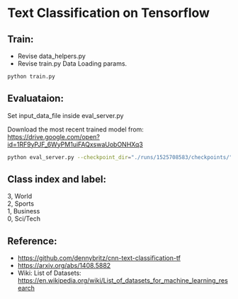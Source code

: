 # Text Classification on Tensorflow

## Train:  

- Revise data_helpers.py  
- Revise train.py Data Loading params.
```bash
python train.py
```

## Evaluataion:

Set input_data_file inside eval_server.py

Download the most recent trained model from:  
https://drive.google.com/open?id=1RF9yPJF_6WyPM1uiFAQxswaUobONHXq3

```bash
python eval_server.py --checkpoint_dir="./runs/1525708583/checkpoints/" --input_data_file="./data/four_class/class_fou.test"
```

## Class index and label:  
3, World  
2, Sports  
1, Business  
0, Sci/Tech  

## Reference:
- https://github.com/dennybritz/cnn-text-classification-tf
- https://arxiv.org/abs/1408.5882
- Wiki: List of Datasets: https://en.wikipedia.org/wiki/List_of_datasets_for_machine_learning_research

